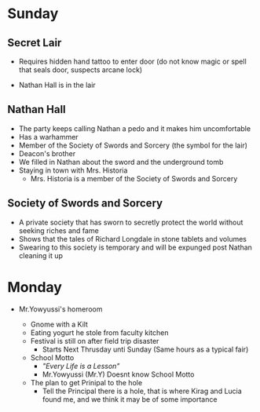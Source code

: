 # Sunday

## Secret Lair

- Requires hidden hand tattoo to enter door (do not know magic or spell that seals door, suspects arcane lock)

- Nathan Hall is in the lair

## Nathan Hall

- The party keeps calling Nathan a pedo and it makes him uncomfortable
- Has a warhammer
- Member of the Society of Swords and Sorcery (the symbol for the lair)
- Deacon's brother
- We filled in Nathan about the sword and the underground tomb
- Staying in town with Mrs. Historia
  - Mrs. Historia is a member of the Society of Swords and Sorcery

## Society of Swords and Sorcery

- A private society that has sworn to secretly protect the world without seeking riches and fame
- Shows that the tales of Richard Longdale in stone tablets and volumes
- Swearing to this society is temporary and will be expunged post Nathan cleaning it up

# Monday

- Mr.Yowyussi's homeroom

  - Gnome with a Kilt
  - Eating yogurt he stole from faculty kitchen
  - Festival is still on after field trip disaster
    - Starts Next Thrusday unti Sunday (Same hours as a typical fair)
  - School Motto
    - _"Every Life is a Lesson"_
    - Mr.Yowyussi (Mr.Y) Doesnt know School Motto
  - The plan to get Prinipal to the hole
    - Tell the Principal there is a hole, that is where Kirag and Lucia found me, and we think it may be of some importance
